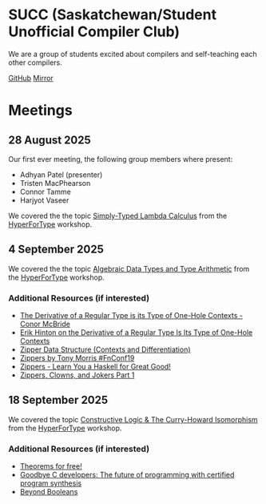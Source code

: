 # SUCC (Saskatchewan/Student Unofficial Compiler Club)

We are a group of students excited about compilers and self-teaching each other
compilers.

[GitHub](https://github.com/frroossst/SUCC/)
[Mirror](https://adhyan.ca/misc/SUCC)


# Meetings

## 28 August 2025

Our first ever meeting, the following group members where present:

- Adhyan Patel (presenter)
- Tristen MacPhearson
- Connor Tamme
- Harjyot Vaseer


We covered the the topic [Simply-Typed Lambda Calculus](https://en.wikipedia.org/wiki/Simply_typed_lambda_calculus) from the [HyperForType](https://hypefortypes.github.io/)
workshop.


## 4 September 2025


We covered the the topic [Algebraic Data Types and Type Arithmetic](https://hypefortypes.github.io/lectures/lec02.pdf) from the [HyperForType](https://hypefortypes.github.io/) 
workshop.


### Additional Resources (if interested)
- [The Derivative of a Regular Type is its Type of One-Hole Contexts - Conor McBride](http://strictlypositive.org/diff.pdf)
- [Erik Hinton on the Derivative of a Regular Type Is Its Type of One-Hole Contexts](https://www.youtube.com/watch?v=K7tQsKxC2I8)
- [Zipper Data Structure (Contexts and Differentiation)](https://en.wikipedia.org/wiki/Zipper_(data_structure)#Contexts_and_differentiation)
- [Zippers by Tony Morris #FnConf19](https://www.youtube.com/watch?v=HqHdgBXOOsE)
- [Zippers - Learn You a Haskell for Great Good!](https://www.learnyouahaskell.com/Zippers)
- [Zippers, Clowns, and Jokers Part 1 ](https://www.youtube.com/watch?v=Mg0Ko7XtDyM)


## 18 September 2025


We covered the topic [Constructive Logic & The Curry-Howard Isomorphism](https://hypefortypes.github.io/lectures/lec03.pdf) from the [HyperForType](https://hypefortypes.github.io/) workshop.


### Additional Resources (if interested)
- [Theorems for free!](https://www2.cs.sfu.ca/CourseCentral/831/burton/Notes/July14/free.pdf)
- [Goodbye C developers: The future of programming with certified program synthesis](https://kirancodes.me/posts/log-certified-synthesis.html)
- [Beyond Booleans](https://overreacted.io/beyond-booleans/)
